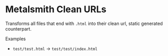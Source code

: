 # Metalsmith Clean URLs

Transforms all files that end with `.html` into their clean url, static generated counterpart.

Examples

* `test/test.html` -> `test/test/index.html`
